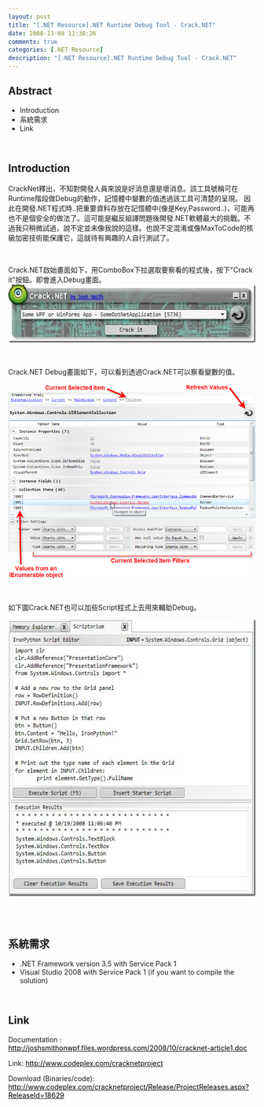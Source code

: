```yaml
---
layout: post
title: "[.NET Resource].NET Runtime Debug Tool - Crack.NET"
date: 2008-11-08 11:38:26
comments: true
categories: [.NET Resource]
description: "[.NET Resource].NET Runtime Debug Tool - Crack.NET"
---
```

<h2>Abstract</h2><ul><li>Introduction</li><li>系統需求</li><li>Link</li></ul><p> </p><h2>Introduction</h2><p>CrackNet釋出，不知對開發人員來說是好消息還是壞消息。該工具號稱可在Runtime階段做Debug的動作，記憶體中變數的值透過該工具可清楚的呈現。 因此在開發.NET程式時..把重要資料存放在記憶體中(像是Key,Password..)，可能再也不是個安全的做法了。這可能是繼反組譯問題後開發.NET軟體最大的挑戰。不過我只稍微試過，說不定並未像我說的這樣。也說不定混淆或像MaxToCode的核級加密技術能保護它，這就待有興趣的人自行測試了。</p><p> </p><p>Crack.NET啟始畫面如下，用ComboBox下拉選取要察看的程式後，按下"Crack it"按鈕。即會進入Debug畫面。 <br /><font color="#000000"><img style="border-right-width: 0px; border-top-width: 0px; border-bottom-width: 0px; border-left-width: 0px" border="0" alt="clip_image002" width="564" height="119" src="\images\posts\5926\clip_image002_thumb.jpg" /></font></a></p><p> </p><p>Crack.NET Debug畫面如下，可以看到透過Crack.NET可以察看變數的值。</p><p><img alt="annotatedmemoryexplorer_selectedobject_v11.png" src="\images\posts\5926\annotatedmemoryexplorer_selectedobject_v11.png" /></p><p> </p><p>如下圖Crack.NET也可以加些Script程式上去用來輔助Debug。</p><p><a href="http://files.dotblogs.com.tw/larrynung/0811/.NETRuntimeDebugToolCrack.NET_14782/clip_image006_2.jpg"><font color="#000000"><img style="border-right-width: 0px; border-top-width: 0px; border-bottom-width: 0px; border-left-width: 0px" border="0" alt="clip_image006" width="589" height="563" src="\images\posts\5926\clip_image006_thumb.jpg" /></font></a></p><p><br /> </p><h2>系統需求</h2><ul><li>.NET Framework version 3.5 with Service Pack 1</li><li>Visual Studio 2008 with Service Pack 1 (if you want to compile the solution)</li></ul><p> </p><h2>Link</h2><p>Documentation : <a href="http://joshsmithonwpf.files.wordpress.com/2008/10/cracknet-article1.doc"><font color="#000000">http://joshsmithonwpf.files.wordpress.com/2008/10/cracknet-article1.doc</font></a></p><p>Link: <a href="http://www.codeplex.com/cracknetproject"><font color="#000000">http://www.codeplex.com/cracknetproject</font></a></p><p>Download (Binaries/code): <a href="http://www.codeplex.com/cracknetproject/Release/ProjectReleases.aspx?ReleaseId=18629"><font color="#000000">http://www.codeplex.com/cracknetproject/Release/ProjectReleases.aspx?ReleaseId=18629</font></p>